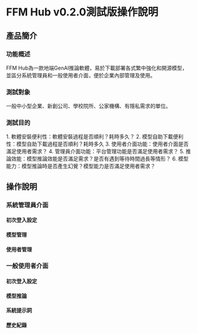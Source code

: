 ﻿# **FFM Hub v0.2.0測試版操作說明**
## **產品簡介**
### **功能**概述
FFM Hub為一款地端GenAI推論軟體，易於下載部署各式繁中強化和開源模型，並區分系統管理員和一般使用者介面，便於企業內部管理及使用。
### 測試對象
一般中小型企業、新創公司、學校院所、公家機構、有隱私需求的單位。
### 測試目的
1\. 軟體安裝便利性：軟體安裝過程是否順利？耗時多久？
2\. 模型自助下載便利性：模型自助下載過程是否順利？耗時多久
3\. 使用者介面功能：使用者介面是否滿足使用者需求？
4\. 管理員介面功能：平台管理功能是否滿足使用者需求？
5\. 推論效能：模型推論效能是否滿足需求？是否有遇到等待時間過長等情形？
6\. 模型能力：模型推論時是否產生幻覺？模型能力是否滿足使用者需求？
## **操作說明**
### **系統管理員介面**
#### 初次登入設定
#### 模型管理
#### 使用者管理
### **一般使用者介面**
#### 初次登入設定
#### 模型推論
#### 系統提示詞
#### 歷史紀錄

